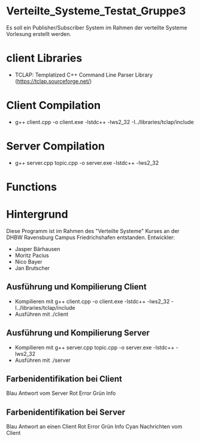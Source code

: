# Verteilte_Systeme_Testat_Gruppe3
Es soll ein Publisher/Subscriber System im Rahmen der verteilte Systeme Vorlesung erstellt werden.
# client Libraries
- TCLAP: Templatized C++ Command Line Parser Library (https://tclap.sourceforge.net/)
# Client Compilation
- g++ client.cpp -o client.exe -lstdc++ -lws2_32 -I../libraries/tclap/include
# Server Compilation
- g++ server.cpp topic.cpp -o server.exe -lstdc++ -lws2_32
# Functions
# Hintergrund
Diese Programm ist im Rahmen des "Verteilte Systeme" Kurses an der DHBW Ravensburg Campus Friedrichshafen entstanden.
Entwickler:
- Jasper Bärhausen
- Moritz Pacius
- Nico Bayer
- Jan Brutscher

## Ausführung und Kompilierung Client
- Kompilieren mit 
g++ client.cpp -o client.exe -lstdc++ -lws2_32 -I../libraries/tclap/include
- Ausführen mit
./client

## Ausführung und Kompilierung Server
- Kompilieren mit
g++ server.cpp topic.cpp -o server.exe -lstdc++ -lws2_32
- Ausführen mit 
./server

## Farbenidentifikation bei Client
Blau Antwort vom Server
Rot Error
Grün Info

## Farbenidentifikation bei Server
Blau Antwort an einen Client
Rot Error
Grün Info
Cyan Nachrichten vom Client


